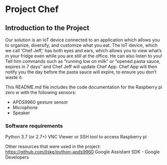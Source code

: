 # Project Chef

## Introduction to the Project
Our solution is an IoT device connected to an application which allows you to organize, diversify, and customize what you eat. The IoT device, which we call ‘Chef Jeff,’ has both eyes and ears, which allows you to view what’s in your fridge even while you are still at the office. He can also listen to you! Tell him commands such as “running low on milk” or “opened pasta sauce, expires in 7 days” and Chef Jeff will update Chef App. Chef App will then notify you the day before the pasta sauce will expire, to ensure you don’t waste it. 

This README.md file includes the code documentation for the Raspberry pi zero w with the following sensors:
* APDS9960 gesture sensor
* Microphone
* Speaker

### Software requirements
Python 3.7 (or 2.7+)
VNC Viewer or SSH tool to access Raspberry pi

Other resources that were used in the project:
https://github.com/liske/python-apds9960
Google Assistant SDK - Google Developers
